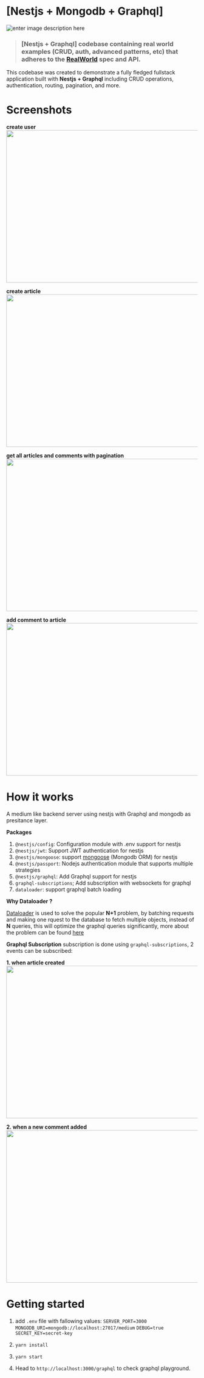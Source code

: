 # [Nestjs + Mongodb + Graphql]
![enter image description here](https://res.cloudinary.com/practicaldev/image/fetch/s--AEXRsCQG--/c_imagga_scale,f_auto,fl_progressive,h_420,q_auto,w_1000/https://dev-to-uploads.s3.amazonaws.com/i/5ysrutus0pu7ux580d5s.png)

> ### [Nestjs + Graphql] codebase containing real world examples (CRUD, auth, advanced patterns, etc) that adheres to the [RealWorld](https://github.com/gothinkster/realworld) spec and API.

This codebase was created to demonstrate a fully fledged fullstack application built with **Nestjs + Graphql** including CRUD operations, authentication, routing, pagination, and more.


# Screenshots
**create user**
<img src="https://raw.githubusercontent.com/ramzitannous/medium-graphql-nestjs/master/images/1.png" width="800" height="400"/>

**create article**
<img src="https://raw.githubusercontent.com/ramzitannous/medium-graphql-nestjs/master/images/2.png" width="800" height="400"/>

**get all articles and comments with pagination**
<img src="https://raw.githubusercontent.com/ramzitannous/medium-graphql-nestjs/master/images/3.png" width="800" height="400"/>

**add comment to article**
<img src="https://raw.githubusercontent.com/ramzitannous/medium-graphql-nestjs/master/images/4.png" width="800" height="400"/>


# How it works

A medium like backend server using nestjs with Graphql and mongodb as presitance layer.

**Packages**

 1. `@nestjs/config`: Configuration module with .env support for nestjs
 2. `@nestjs/jwt`: Support JWT authentication for nestjs
 3. `@nestjs/mongoose`: support [mongoose](https://mongoosejs.com/) (Mongodb ORM) for nestjs
 4. `@nestjs/passport`: Nodejs authentication module that supports multiple strategies
 5. `@nestjs/graphql`: Add Graphql support for nestjs
 6. `graphql-subscriptions`; Add subscription with websockets for graphql
 7. `dataloader`: support graphql batch loading

**Why Dataloader ?**

[Dataloader](https://github.com/graphql/dataloader) is used to solve the popular **N+1** problem, by batching requests and making one rquest to the database to fetch multiple objects, instead of **N** queries, this will optimize the graphql queries significantly, more about the problem can be found [here](https://medium.com/the-marcy-lab-school/what-is-the-n-1-problem-in-graphql-dd4921cb3c1a)

**Graphql Subscription**
subscription is done using `graphql-subscriptions`, 2 events can be subscribed:

**1. when article created**
<img src="https://raw.githubusercontent.com/ramzitannous/medium-graphql-nestjs/master/images/5.png" width="800" height="400"/>

**2. when a new comment added**
<img src="https://raw.githubusercontent.com/ramzitannous/medium-graphql-nestjs/master/images/6.png" width="800" height="400"/>

# Getting started

 1. add `.env` file with fallowing values: 
	 `SERVER_PORT=3000`           
    `MONGODB_URI=mongodb://localhost:27017/medium` 
    `DEBUG=true`
    `SECRET_KEY=secret-key`
    
  2. `yarn install`
 
  3. `yarn start`
 
  4. Head to `http://localhost:3000/graphql` to check graphql playground.
 
